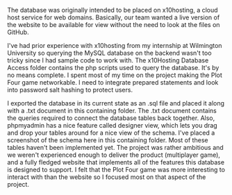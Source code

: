 The database was originally intended to be placed on x10hosting, a cloud host service for web domains.
Basically, our team wanted a live version of the website to be available for view without the need
to look at the files on GitHub.

I've had prior experience with x10hosting from my internship at Wilmington University so querying the
MySQL database on the backend wasn't too tricky since I had sample code to work with. The x10Hosting Database 
Access folder contains the php scripts used to query the database. It's by no means complete. I spent most of my time on the project
making the Plot Four game networkable. I need to integrate prepared statements and look into password salt hashing
to protect users.

I exported the database in its current state as an .sql file and placed it along with a .txt document in this
containing folder. The .txt document contains the queries required to connect the database tables back together.
Also, phpmyadmin has a nice feature called designer view, which lets you drag and drop your tables around for a nice 
view of the schema. I've placed a screenshot of the schema here in this containing folder. Most of these tables
haven't been implemented yet. The project was rather ambitious and we weren't experienced enough to deliver
the product (multiplayer game), and a fully fledged website that implements all of the features this database is designed to support.
I felt that the Plot Four game was more interesting to interact with than the website so I focused most on
that aspect of the project.